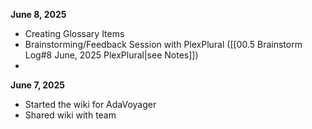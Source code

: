 **June 8, 2025**
- Creating Glossary Items
- Brainstorming/Feedback Session with PlexPlural  ([[00.5 Brainstorm Log#8 June, 2025 PlexPlural|see Notes]])
- 

**June 7, 2025**
- Started the wiki for AdaVoyager
- Shared wiki with team